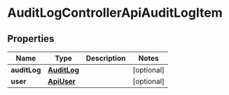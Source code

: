 

# AuditLogControllerApiAuditLogItem


## Properties

| Name | Type | Description | Notes |
|------------ | ------------- | ------------- | -------------|
|**auditLog** | [**AuditLog**](AuditLog.md) |  |  [optional] |
|**user** | [**ApiUser**](ApiUser.md) |  |  [optional] |



